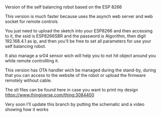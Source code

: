 Version of the self balancing robot based on the ESP 8266 


This version is much faster because uses the asynch web server and web socket for remote controls


You just need to upload the sketch into your ESP8266 and then accessing to it, the ssid is ESP8266SBR and the password is Algorithm, then digit 192.168.4.1 as ip, and then you'll be free to set all parameters for use your self balancing robot.


It also manage a sr04 sensor wich will help you to not hit object around you while remote controllling it.

This version has OTA handler wich be managed during the stand-by, during that you can access to the website of the robot or upload the firmware remotely without cable.


The stl files can be found here in case you want to print my design https://www.thingiverse.com/thing:3084400


Very soon I'll update this branch by putting the schematic and a video showing how it works


